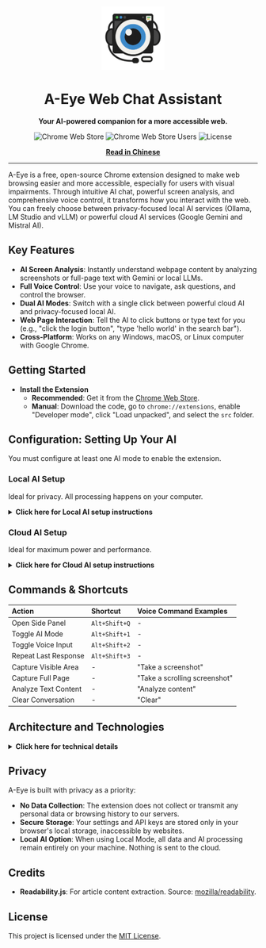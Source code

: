 <p align="center">
    <img src="images/A-Eye Web Chat Assistant Icon.png" alt="A-Eye Logo" width="128">
    <h1 align="center">A-Eye Web Chat Assistant</h1>
</p>

<p align="center">
    <strong>Your AI-powered companion for a more accessible web.</strong>
</p>

<div align="center">

![Chrome Web Store](https://img.shields.io/chrome-web-store/v/cdjignhknhdkldbjijipaaamodpfjflp?style=for-the-badge)
![Chrome Web Store Users](https://img.shields.io/chrome-web-store/users/cdjignhknhdkldbjijipaaamodpfjflp?style=for-the-badge)
![License](https://img.shields.io/github/license/vincentwun/A-Eye-Web-Chat-Assistant?style=for-the-badge)

</div>

<p align="center">
    <a href="./README.zh.md"><strong>Read in Chinese</strong></a>
</p>

---

A-Eye is a free, open-source Chrome extension designed to make web browsing easier and more accessible, especially for users with visual impairments. Through intuitive AI chat, powerful screen analysis, and comprehensive voice control, it transforms how you interact with the web. You can freely choose between privacy-focused local AI services (Ollama, LM Studio and vLLM) or powerful cloud AI services (Google Gemini and Mistral AI).

## Key Features

-   **AI Screen Analysis**: Instantly understand webpage content by analyzing screenshots or full-page text with Gemini or local LLMs.
-   **Full Voice Control**: Use your voice to navigate, ask questions, and control the browser.
-   **Dual AI Modes**: Switch with a single click between powerful cloud AI and privacy-focused local AI.
-   **Web Page Interaction**: Tell the AI to click buttons or type text for you (e.g., "click the login button", "type 'hello world' in the search bar").
-   **Cross-Platform**: Works on any Windows, macOS, or Linux computer with Google Chrome.

## Getting Started

-   **Install the Extension**
    *   **Recommended**: Get it from the [Chrome Web Store](https://chromewebstore.google.com/detail/a-eye-web-chat-assistant/cdjignhknhdkldbjijipaaamodpfjflp).
    *   **Manual**: Download the code, go to `chrome://extensions`, enable "Developer mode", click "Load unpacked", and select the `src` folder.

## Configuration: Setting Up Your AI

You must configure at least one AI mode to enable the extension.

### Local AI Setup

Ideal for privacy. All processing happens on your computer.

<details>
<summary><strong>Click here for Local AI setup instructions</strong></summary>

#### Option 1: Automated PowerShell Script (Windows) (Ollama & Gemma 3)
This is the easiest method for Windows users.

1.  Choose the script based on your GPU's VRAM:
    *   **>= 6GB VRAM**: `setup_ollama_gemma3_4b.ps1`
    *   **>= 10GB VRAM**: `setup_ollama_gemma3_12b.ps1`
    *   **>= 20GB VRAM**: `setup_ollama_gemma3_27b.ps1`
2.  Open PowerShell and run the script (replace the path with your actual file path):
    ```powershell
    powershell.exe -ExecutionPolicy Bypass -File "C:\Path\To\Your\Script\setup_ollama_gemma3_4b.ps1"
    ```
3.  The script will automatically install Ollama, set permissions, and download your chosen model.
4.  In the extension's **Settings**, ensure "Local Model Name" matches the model you installed (e.g., `gemma3:4b`).

#### Option 2: Manual Setup (Ollama & Gemma 3)
1.  **Install [Ollama](https://ollama.com/)**.
2.  **Set CORS Permissions**: This allows the extension to talk to Ollama.
    *   **Windows**: Open CMD as Administrator and run `setx OLLAMA_ORIGINS "chrome-extension://*" /M`.
    *   **macOS/Linux**: Refer to Ollama's documentation for setting the `OLLAMA_ORIGINS` environment variable.
3.  **Restart Ollama** for the new settings to take effect.
4.  **Download a Model**: Open your terminal/CMD and run a command based on your GPU VRAM:
    *   **>= 6GB VRAM**: `ollama run gemma3:4b`
    *   **>= 10GB VRAM**: `ollama run gemma3:12b`
    *   **>= 20GB VRAM**: `ollama run gemma3:27b`
5.  In the extension's **Settings**, ensure "Local Model Name" matches the model you installed.

#### Option 3: Manual Setup LM Studio & Gemma 3
1.  **Install [LM Studio](https://lmstudio.ai/)**.
2.  **Download a Model**:
    *   In LM Studio, go to the 'Search' tab.
    *   Search for `google/gemma-3`.
    *   Choose the version suitable for your GPU's VRAM (e.g., `google/gemma-3-4b`) and click download.
3.  **Start the Local Server**:
    *   Go to LM Studio's 'Local Server' tab.
    *   Select the model you just downloaded.
    *   Click 'Start Server'.
4.  In the extension's **Settings**, ensure "LM Studio Model Name" matches the model path you used in LM Studio (e.g., `google/gemma-3-4b`).

#### Option 4: Manual Setup Gemini Nano
1.  **Open [chrome://flags](chrome://flags) and enable:**
    | Flag | Value to set |
    | :--- | :--- |
    | Prompt API for Gemini Nano | Enabled |
    | Optimization guide on device model | Enabled BypassPerfRequirement |
2.  **Restart Chrome**
3.  **Open Console and trigger download with progress**:
    ```javascript
    const session = await LanguageModel.create({
      monitor(m) {
        m.addEventListener("downloadprogress", (e) => {
          console.log(`Downloaded ${Math.round(e.loaded * 100)}%`);
        });
      },
    });
    ```
4.  **Check API availability**
    ```javascript
    await LanguageModel.availability();
    ```

</details>

### Cloud AI Setup

Ideal for maximum power and performance.

<details>
<summary><strong>Click here for Cloud AI setup instructions</strong></summary>

#### Option 1: Google AI Studio (Easiest)
1.  Visit [Google AI Studio](https://aistudio.google.com/).
2.  Click `Get API Key` > `Create API Key`.
3.  Copy the key.
4.  In the extension's **Settings**, paste it into the "Cloud API Key" field.

#### Option 2: Google Cloud Platform (Vertex AI)
For advanced users who want to manage their own GCP infrastructure. See the [GCP Setup Guide](./gcp/gcloud/README.md) for detailed instructions.

#### Option 3: Mistral AI
1.  Visit [Mistral AI Platform](https://console.mistral.ai/).
2.  Register or log in to your account.
3.  Navigate to the 'Try the API' > 'API Keys' and create a new API key.
4.  Copy your API key.
5.  In the extension's **Settings**, paste it into the "Mistral API Key" field.

</details>

## Commands & Shortcuts

| Action | Shortcut | Voice Command Examples |
| :--- | :--- | :--- |
| Open Side Panel | `Alt+Shift+Q` | - |
| Toggle AI Mode | `Alt+Shift+1` | - |
| Toggle Voice Input | `Alt+Shift+2` | - |
| Repeat Last Response | `Alt+Shift+3` | - |
| Capture Visible Area | - | "Take a screenshot" |
| Capture Full Page | - | "Take a scrolling screenshot" |
| Analyze Text Content | - | "Analyze content" |
| Clear Conversation | - | "Clear" |

## Architecture and Technologies

<details>
<summary><strong>Click here for technical details</strong></summary>

#### Chrome Extension & Web APIs
*   **Scripting API**: To execute content scripts (like Readability.js) in the context of the webpage.
*   **Side Panel API**: For the main user interface.
*   **Canvas API**: To stitch together multiple captures for the "Scrolling Screenshot" feature.
*   **Web Speech API**: For both `SpeechRecognition` (Speech-to-Text) and `SpeechSynthesis` (Text-to-Speech).

#### Backend & AI
*   **Local**: Communicates directly with locally running AI services, supporting OpenAI-compatible endpoints like Ollama, LM Studio, and vLLM.
*   **Cloud**: UUses a secure Google Cloud Platform serverless backend to proxy requests to cloud AI, or connects directly to third-party APIs.
    *   **API Gateway**: Provides a secure endpoint and validates API keys.
    *   **Cloud Functions**: A serverless function that receives requests and calls the AI model.
    *   **Vertex AI**: Hosts the powerful Gemini model for analysis.

![architecture](images/architecture_v2.png)

</details>

## Privacy

A-Eye is built with privacy as a priority:
-   **No Data Collection**: The extension does not collect or transmit any personal data or browsing history to our servers.
-   **Secure Storage**: Your settings and API keys are stored only in your browser's local storage, inaccessible by websites.
-   **Local AI Option**: When using Local Mode, all data and AI processing remain entirely on your machine. Nothing is sent to the cloud.

## Credits

-   **Readability.js**: For article content extraction. Source: [mozilla/readability](https://github.com/mozilla/readability).

## License

This project is licensed under the [MIT License](./LICENSE).
